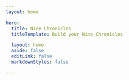 ```yaml
---
layout: home

hero:
  title: Nine Chronicles
  titleTemplate: Build your Nine Chronicles

  layout: home
  aside: false
  editLink: false
  markdownStyles: false

---
```


<script setup>
import Hero from '../.vitepress/theme/ko/Hero.vue'
import WhatIsNineChronicles from '../.vitepress/theme/ko/WhatIsNineChronicles.vue'
import ModdingFriendly from '../.vitepress/theme/ko/ModdingFriendly.vue'
import FullyOnChain from '../.vitepress/theme/ko/FullyOnChain.vue'
import CommunityDriven from '../.vitepress/theme/ko/CommunityDriven.vue'
import PlanetariumLabs from '../.vitepress/theme/ko/PlanetariumLabs.vue'
</script>

<div class="VPHome">
  <Hero/>
  <WhatIsNineChronicles/>
  <ModdingFriendly/>
  <CommunityDriven/>
  <FullyOnChain/>
  <PlanetariumLabs/>
</div>
